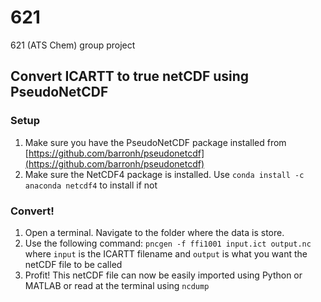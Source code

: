 # 621
621 (ATS Chem) group project 

## Convert ICARTT to true netCDF using PseudoNetCDF
### Setup
1. Make sure you have the PseudoNetCDF package installed from [https://github.com/barronh/pseudonetcdf](https://github.com/barronh/pseudonetcdf)
2. Make sure the NetCDF4 package is installed. Use `conda install -c anaconda netcdf4` to install if not

### Convert!
1. Open a terminal. Navigate to the folder where the data is store. 
2. Use the following command: `pncgen -f ffi1001 input.ict output.nc` where `input` is the ICARTT filename and `output` is what you want the netCDF file to be called
3. Profit! This netCDF file can now be easily imported using Python or MATLAB or read at the terminal using `ncdump`
